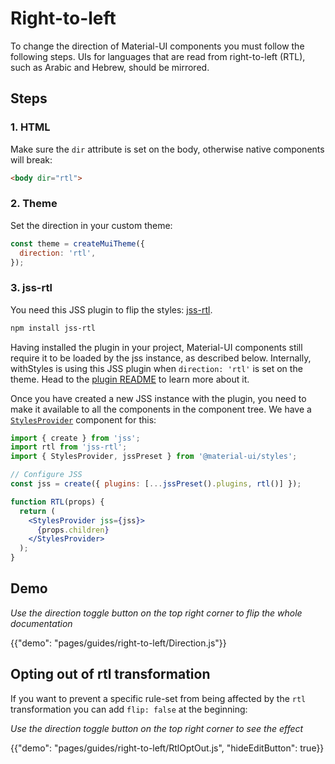 # Right-to-left

<p class="description">To change the direction of Material-UI components you must follow the following steps. UIs for languages that are read from right-to-left (RTL), such as Arabic and Hebrew, should be mirrored.</p>

## Steps

### 1. HTML

Make sure the `dir` attribute is set on the body, otherwise native components will break:
```html
<body dir="rtl">
```

### 2. Theme

Set the direction in your custom theme:
```js
const theme = createMuiTheme({
  direction: 'rtl',
});
```

### 3. jss-rtl

You need this JSS plugin to flip the styles: [jss-rtl](https://github.com/alitaheri/jss-rtl).

```sh
npm install jss-rtl
```
Having installed the plugin in your project, Material-UI components still require it to be loaded by the jss instance, as described below.
Internally, withStyles is using this JSS plugin when `direction: 'rtl'` is set on the theme.
Head to the [plugin README](https://github.com/alitaheri/jss-rtl) to learn more about it.

Once you have created a new JSS instance with the plugin, you need to make it available to all the components in the component tree.
We have a [`StylesProvider`](/styles/api/#stylesprovider) component for this:

```jsx
import { create } from 'jss';
import rtl from 'jss-rtl';
import { StylesProvider, jssPreset } from '@material-ui/styles';

// Configure JSS
const jss = create({ plugins: [...jssPreset().plugins, rtl()] });

function RTL(props) {
  return (
    <StylesProvider jss={jss}>
      {props.children}
    </StylesProvider>
  );
}
```

## Demo

*Use the direction toggle button on the top right corner to flip the whole documentation*

{{"demo": "pages/guides/right-to-left/Direction.js"}}


## Opting out of rtl transformation

If you want to prevent a specific rule-set from being affected by the `rtl` transformation you can add `flip: false` at the beginning:

*Use the direction toggle button on the top right corner to see the effect*

{{"demo": "pages/guides/right-to-left/RtlOptOut.js", "hideEditButton": true}}

